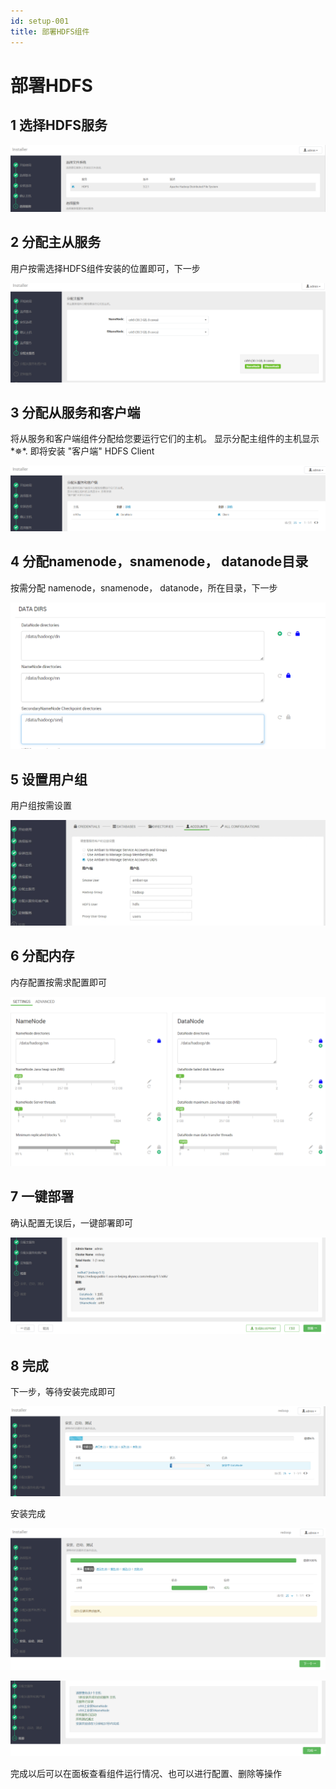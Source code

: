 ```yaml
---
id: setup-001
title: 部署HDFS组件
---
```


# 部署HDFS

## 1 选择HDFS服务



![image-20220623114448194](img/image-20220623114448194.png)

## 2 分配主从服务

用户按需选择HDFS组件安装的位置即可，下一步

![image-20220623114626095](img/image-20220623114626095.png)

## 3 分配从服务和客户端

将从服务和客户端组件分配给您要运行它们的主机。
显示分配主组件的主机显示*✵*. 即将安装
"客户端" HDFS Client

![image-20220623114658104](img/image-20220623114658104.png)

## 4 分配namenode，snamenode， datanode目录

按需分配 namenode，snamenode， datanode，所在目录，下一步

![image-20220622171021494](img/image-20220622171021494.png)

## 5 设置用户组

用户组按需设置

![image-20220622171035511](img/image-20220622171035511.png)

## 6 分配内存

内存配置按需求配置即可

![image-20220622171056530](img/image-20220622171056530.png)

## 7 一键部署

确认配置无误后，一键部署即可

![image-20220623114925861](img/image-20220623114925861.png)



## 8 完成

下一步，等待安装完成即可

![image-20220623115027662](img/image-20220623115027662.png)

安装完成

![image-20220623115235550](img/image-20220623115235550.png)

![image-20220623115245933](img/image-20220623115245933.png)

完成以后可以在面板查看组件运行情况、也可以进行配置、删除等操作

